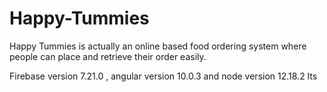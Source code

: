 # Happy-Tummies

Happy Tummies is actually an online based food ordering system where people can place and retrieve their order easily.

Firebase version 7.21.0 , angular version 10.0.3 and node version 12.18.2 lts

